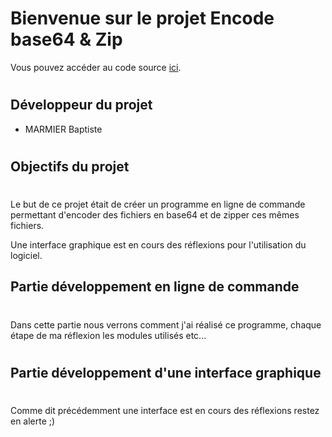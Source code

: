 # Bienvenue sur le projet Encode base64 & Zip

Vous pouvez accéder au code source [ici](https://github.com/RexT2507/Encode_B64_ZIP).

#

## Développeur du projet

* MARMIER Baptiste

#

## Objectifs du projet

#

Le but de ce projet était de créer un programme en ligne de commande permettant d'encoder des fichiers en base64 et de zipper ces mêmes fichiers.

Une interface graphique est en cours des réflexions pour l'utilisation du logiciel.

## Partie développement en ligne de commande

# 

Dans cette partie nous verrons comment j'ai réalisé ce programme, chaque étape de ma réflexion les modules utilisés etc...

#

## Partie développement d'une interface graphique

#

Comme dit précédemment une interface est en cours des réflexions restez en alerte ;)

